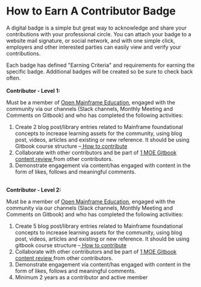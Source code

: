 # How to Earn A Contributor Badge

A digital badge is a simple but great way to acknowledge and share your contributions with your professional circle. You can attach your badge to a website mail signature, or social network, and with one simple click, employers and other interested parties can easily view and verify your contributions.  &#x20;

Each badge has defined "Earning Criteria" and requirements for earning the specific badge. Additional badges will be created so be sure to check back often.  \
\
**Contributor - Level 1:** &#x20;

Must be a member of [Open Mainframe Education](https://openmainframeproject.org/projects/mainframe-open-education/), engaged with the community via our channels (Slack channels, Monthly Meeting and Comments on Gitbook) and who has completed the following activities:

1. Create 2 blog post/library entries related to Mainframe foundational concepts to increase  learning assets for the community, using blog post, videos, articles and existing or new reference. It should be using Gitbook course structure –[ How to contribute](https://app.gitbook.com/o/ZmMK2ZubCOohkSXPc7AH/s/ffFVkunetcqJRCQijzHk/mainframe-open-education/how-you-can-contribute)
2. Collaborate with other contributors and be part of [1 MOE ](https://open-mainframe-project.gitbook.io/mainframe-open-education-project/mainframe-open-education/reviewer-list)[Gitbook](https://open-mainframe-project.gitbook.io/mainframe-open-education-project/mainframe-open-education/reviewer-list)[ content review ](https://open-mainframe-project.gitbook.io/mainframe-open-education-project/mainframe-open-education/reviewer-list)from other contributors.
3. Demonstrate engagement via content/has engaged with content in the form of likes, follows and meaningful comments.

\
**Contributor - Level 2:**

Must be a member of [Open Mainframe Education](https://openmainframeproject.org/projects/mainframe-open-education/), engaged with the community via our channels (Slack channels, Monthly Meeting and Comments on Gitbook) and who has completed the following activities:

1. Create 5 blog post/library entries related to Mainframe foundational concepts to increase  learning assets for the community, using blog post, videos, articles and existing or new reference. It should be using gitbook course structure –[ How to contribute](https://app.gitbook.com/o/ZmMK2ZubCOohkSXPc7AH/s/ffFVkunetcqJRCQijzHk/mainframe-open-education/how-you-can-contribute)
2. Collaborate with other contributors and be part of [1 MOE ](https://open-mainframe-project.gitbook.io/mainframe-open-education-project/mainframe-open-education/reviewer-list)[Gitbook](https://open-mainframe-project.gitbook.io/mainframe-open-education-project/mainframe-open-education/reviewer-list)[ content review ](https://open-mainframe-project.gitbook.io/mainframe-open-education-project/mainframe-open-education/reviewer-list)from other contributors.
3. Demonstrate engagement via content/has engaged with content in the form of likes, follows and meaningful comments.
4. Minimum 2 years as a contributor and active member

